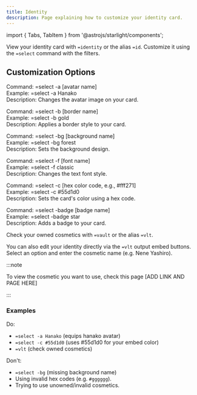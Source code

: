 ```yaml
---
title: Identity
description: Page explaining how to customize your identity card.
---
```


import { Tabs, TabItem } from '@astrojs/starlight/components';

View your identity card with `=identity` or the alias `=id`. Customize it using the `=select` command with the filters.

## Customization Options

<Tabs>
<TabItem label="Avatar">

Command: =select -a [avatar name]  
Example: =select -a Hanako  
Description: Changes the avatar image on your card.

</TabItem>
<TabItem label="Border">

Command: =select -b [border name]  
Example: =select -b gold  
Description: Applies a border style to your card.

</TabItem>
<TabItem label="Background">

Command: =select -bg [background name]  
Example: =select -bg forest  
Description: Sets the background design.

</TabItem>
<TabItem label="Font">

Command: =select -f [font name]  
Example: =select -f classic  
Description: Changes the text font style.

</TabItem>
<TabItem label="Color">

Command: =select -c [hex color code, e.g., #fff271]  
Example: =select -c #55d1d0  
Description: Sets the card's color using a hex code.

</TabItem>
<TabItem label="Badge">

Command: =select -badge [badge name]  
Example: =select -badge star  
Description: Adds a badge to your card.

</TabItem>
</Tabs>

Check your owned cosmetics with `=vault` or the alias `=vlt`.  

You can also edit your identity directly via the `=vlt` output embed buttons. Select an option and enter the cosmetic name (e.g. Nene Yashiro). 

:::note 

To view the cosmetic you want to use, check this page [ADD LINK AND PAGE HERE]

:::

### Examples

Do:
- `=select -a Hanako` (equips hanako avatar)
- `=select -c #55d1d0` (uses #55d1d0 for your embed color)
- `=vlt` (check owned cosmetics)

Don't:
- `=select -bg` (missing background name)
- Using invalid hex codes (e.g. `#gggggg`).
- Trying to use unowned/invalid cosmetics.
